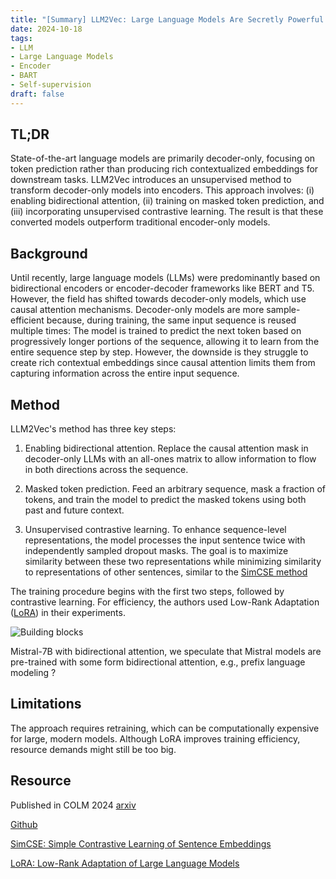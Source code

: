 ```yaml
---
title: "[Summary] LLM2Vec: Large Language Models Are Secretly Powerful Text Encoders" 
date: 2024-10-18
tags: 
- LLM
- Large Language Models
- Encoder
- BART
- Self-supervision
draft: false 
---
```


## TL;DR
State-of-the-art language models are primarily decoder-only, focusing on token prediction rather than producing rich contextualized embeddings for downstream tasks. LLM2Vec introduces an unsupervised method to transform decoder-only models into encoders. This approach involves: (i) enabling bidirectional attention, (ii) training on masked token prediction, and (iii) incorporating unsupervised contrastive learning. The result is that these converted models outperform traditional encoder-only models.

## Background
Until recently, large language models (LLMs) were predominantly based on bidirectional encoders or encoder-decoder frameworks like BERT and T5. However, the field has shifted towards decoder-only models, which use causal attention mechanisms. 
Decoder-only models are more sample-efficient because, during training, the same input sequence is reused multiple times: The model is trained to predict the next token based on progressively longer portions of the sequence, allowing it to learn from the entire sequence step by step.
However, the downside is they struggle to create rich contextual embeddings since causal attention limits them from capturing information across the entire input sequence.

## Method
LLM2Vec's method has three key steps:

1. Enabling bidirectional attention. Replace the causal attention mask in decoder-only LLMs with an all-ones matrix to allow information to flow in both directions across the sequence.

2. Masked token prediction. Feed an arbitrary sequence, mask a fraction of tokens, and train the model to predict the masked tokens using both past and future context.

3. Unsupervised contrastive learning. To enhance sequence-level representations, the model processes the input sentence twice with independently sampled dropout masks. The goal is to maximize similarity between these two representations while minimizing similarity to representations of other sentences, similar to the [SimCSE method](https://arxiv.org/abs/2104.08821)

The training procedure begins with the first two steps, followed by contrastive learning. For efficiency, the authors used Low-Rank Adaptation ([LoRA](https://arxiv.org/abs/2106.09685)) in their experiments.

![Building blocks](/posts/20241018_llm2vec/llm2vec_three_building_blocks.png)


Mistral-7B with bidirectional
attention, we speculate that Mistral models are pre-trained with some form bidirectional
attention, e.g., prefix language modeling ?

## Limitations
The approach requires retraining, which can be computationally expensive for large, modern models. Although LoRA improves training efficiency, resource demands might still be too big.


## Resource
Published in COLM 2024
[arxiv](https://arxiv.org/pdf/2404.05961)

[Github](https://github.com/McGill-NLP/llm2vec)

[SimCSE: Simple Contrastive Learning of Sentence Embeddings](https://arxiv.org/abs/2104.08821)

[LoRA: Low-Rank Adaptation of Large Language Models](https://arxiv.org/abs/2106.09685) 